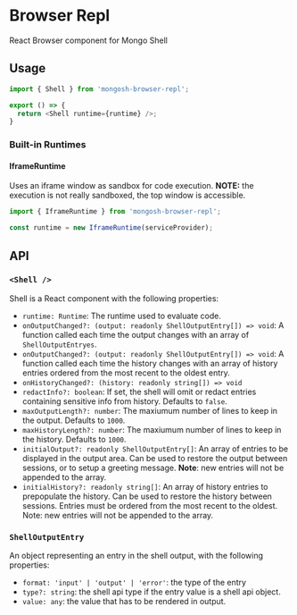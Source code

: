 # Browser Repl

React Browser component for Mongo Shell

## Usage

``` js
import { Shell } from 'mongosh-browser-repl';

export () => {
  return <Shell runtime={runtime} />;
}
```

### Built-in Runtimes

#### IframeRuntime

Uses an iframe window as sandbox for code execution. **NOTE:** the execution is not really sandboxed, the top window is accessible.

``` js
import { IframeRuntime } from 'mongosh-browser-repl';

const runtime = new IframeRuntime(serviceProvider);
```

## API

### `<Shell />`

Shell is a React component with the following properties:

- `runtime: Runtime`: The runtime used to evaluate code.
- `onOutputChanged?: (output: readonly ShellOutputEntry[]) => void`: A function called each time the output changes with an array of `ShellOutputEntryes`.
- `onOutputChanged?: (output: readonly ShellOutputEntry[]) => void`: A function called each time the history changes with an array of history entries ordered from the most recent to the oldest entry.
- `onHistoryChanged?: (history: readonly string[]) => void`
- `redactInfo?: boolean`: If set, the shell will omit or redact entries containing sensitive info from history. Defaults to `false`.
- `maxOutputLength?: number`: The maxiumum number of lines to keep in the output. Defaults to `1000`.
- `maxHistoryLength?: number`: The maxiumum number of lines to keep in the history. Defaults to `1000`.
- `initialOutput?: readonly ShellOutputEntry[]`: An array of entries to be displayed in the output area. Can be used to restore the output between sessions, or to setup a greeting message. **Note**: new entries will not be appended to the array.
- `initialHistory?: readonly string[]`: An array of history entries to prepopulate the history.
  Can be used to restore the history between sessions. Entries must be ordered from the most recent to the oldest. Note: new entries will not be appended to the array.

### `ShellOutputEntry`

An object representing an entry in the shell output, with the following properties:

- `format: 'input' | 'output' | 'error'`: the type of the entry
- `type?: string`: the shell api type if the entry value is a shell api object.
- `value: any`: the value that has to be rendered in output.
